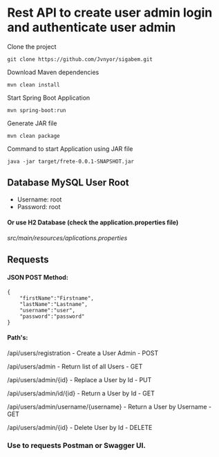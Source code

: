 # Rest API to create user admin login and authenticate user admin

Clone the project

```
git clone https://github.com/Jvnyor/sigabem.git
```

Download Maven dependencies

```
mvn clean install
```

Start Spring Boot Application

```
mvn spring-boot:run
```

Generate JAR file

```
mvn clean package
```

Command to start Application using JAR file

```
java -jar target/frete-0.0.1-SNAPSHOT.jar
```

## Database MySQL User Root
- Username: root
- Password: root

#### Or use H2 Database (check the application.properties file)

*src/main/resources/aplications.properties*

## Requests

#### JSON POST Method:
```
{
    "firstName":"Firstname",
    "lastName":"Lastname",
    "username":"user",
    "password":"password"
}
```

#### Path's:

/api/users/registration - Create a User Admin - POST

/api/users/admin - Return list of all Users - GET 

/api/users/admin/{id} - Replace a User by Id - PUT

/api/users/admin/id/{id} - Return a User by Id - GET

/api/users/admin/username/{username} - Return a User by Username - GET

/api/users/admin/{id} - Delete User by Id - DELETE

### Use to requests Postman or Swagger UI.

